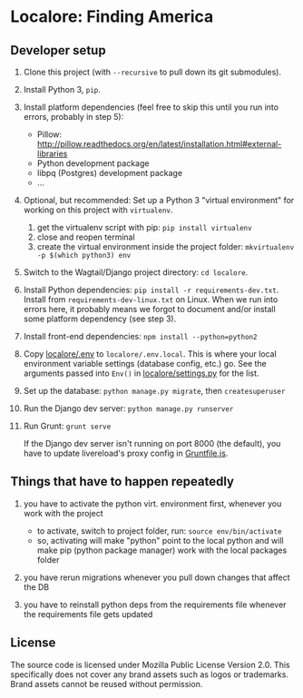 # Localore: Finding America


## Developer setup

1. Clone this project (with `--recursive` to pull down its git submodules).

2. Install Python 3, `pip`.

3. Install platform dependencies (feel free to skip this until you run into errors, probably in step 5):

	- Pillow: http://pillow.readthedocs.org/en/latest/installation.html#external-libraries
	- Python development package
	- libpq (Postgres) development package
	- ...

4. Optional, but recommended: Set up a Python 3 "virtual environment" for working on this project with `virtualenv`.

	1. get the virtualenv script with pip: `pip install virtualenv`
	2. close and reopen terminal
	3. create the virtual environment inside the project folder: `mkvirtualenv -p $(which python3) env`

5. Switch to the Wagtail/Django project directory: `cd localore`.

6. Install Python dependencies: `pip install -r requirements-dev.txt`. Install from `requirements-dev-linux.txt` on Linux. When we run into errors here, it probably means we forgot to document and/or install some platform dependency (see step 3).

7. Install front-end dependencies: `npm install --python=python2`

8. Copy [localore/.env](localore/localore/.env) to `localore/.env.local`. This is where your local environment variable settings (database config, etc.) go. See the arguments passed into `Env()` in [localore/settings.py](localore/localore/settings.py) for the list.

9. Set up the database: `python manage.py migrate`, then `createsuperuser`

10. Run the Django dev server: `python manage.py runserver`

11. Run Grunt: `grunt serve`

	If the Django dev server isn't running on port 8000 (the default), you have to update livereload's proxy config in [Gruntfile.js](localore/Gruntfile.js).


## Things that have to happen repeatedly

1. you have to activate the python virt. environment first, whenever you work with the project

	- to activate, switch to project folder, run: `source env/bin/activate`
	- so, activating will make "python" point to the local python and will make pip (python package manager) work with the local packages folder

2. you have rerun migrations whenever you pull down changes that affect the DB

3. you have to reinstall python deps from the requirements file whenever the requirements file gets updated


## License

The source code is licensed under Mozilla Public License Version 2.0. This specifically does not cover any brand assets such as logos or trademarks. Brand assets cannot be reused without permission.
